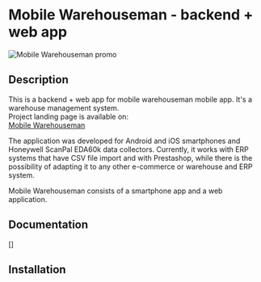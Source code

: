 # Mobile Warehouseman - backend + web app

![Mobile Warehouseman promo](https://grupago.pl/wp-content/uploads/2022/04/MagazynierConcated.jpg)

## Description

<!--- This is a backend + web app for mobile warehouseman mobile app. It's a warehouse management system. --->

This is a backend + web app for mobile warehouseman mobile app. It's a warehouse management system.\
Project landing page is available on: \
<a href="https://grupago.pl/em_portfolios/mobilny-magazynier/" target="_blank">Mobile Warehouseman</a>

The application was developed for Android and iOS smartphones and Honeywell ScanPal EDA60k data collectors. Currently, it works with ERP systems that have CSV file import and with Prestashop, while there is the possibility of adapting it to any other e-commerce or warehouse and ERP system.

Mobile Warehouseman consists of a smartphone app and a web application.

## Documentation

[]



## Installation
